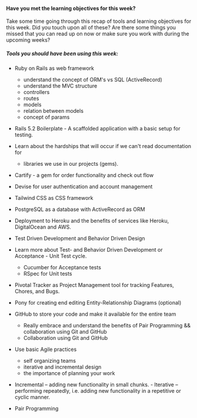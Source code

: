 #### Have you met the learning objectives for this week? 

Take some time going through this recap of tools and learning objectives for this week. Did you touch upon all of these? Are there some things you missed that you can read up on now or make sure you work with during the upcoming weeks? 


##### Tools you should have been using this week: 

* Ruby on Rails as web framework
    * understand the concept of ORM's vs SQL (ActiveRecord)
    * understand the MVC structure
    * controllers
    * routes
    * models
    * relation between models
    * concept of params
* Rails 5.2 Boilerplate - A scaffolded application with a basic setup for testing.
* Learn about the hardships that will occur if we can't read documentation for  
    * libraries we use in our projects (gems).
* Cartify - a gem for order functionality and check out flow
* Devise for user authentication and account management
* Tailwind CSS as CSS framework
* PostgreSQL as a database with ActiveRecord as ORM
* Deployment to Heroku and the benefits of services like Heroku, DigitalOcean and AWS. 

* Test Driven Development and Behavior Driven Design
* Learn more about Test- and Behavior Driven Development or Acceptance - Unit Test cycle.
    * Cucumber for Acceptance tests
    * RSpec for Unit tests

* Pivotal Tracker as Project Management tool for tracking Features, Chores, and Bugs.
* Pony for creating end editing Entity-Relationship Diagrams (optional) 
* GitHub to store your code and make it available for the entire team
    * Really embrace and understand the benefits of Pair Programming && collaboration using Git and GitHub
    * Collaboration using Git and GitHub


* Use basic Agile practices
    * self organizing teams
    * iterative and incremental design
    * the importance of planning your work

* Incremental – adding new functionality in small chunks. - Iterative – performing repeatedly, i.e. adding new functionality in a repetitive or cyclic manner.

* Pair Programming